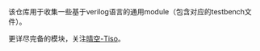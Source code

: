 该仓库用于收集一些基于verilog语言的通用module（包含对应的testbench文件）。

更详尽完备的模块，关注[晴空-Tiso](https://space.bilibili.com/291232072?spm_id_from=333.999.0.0)。
